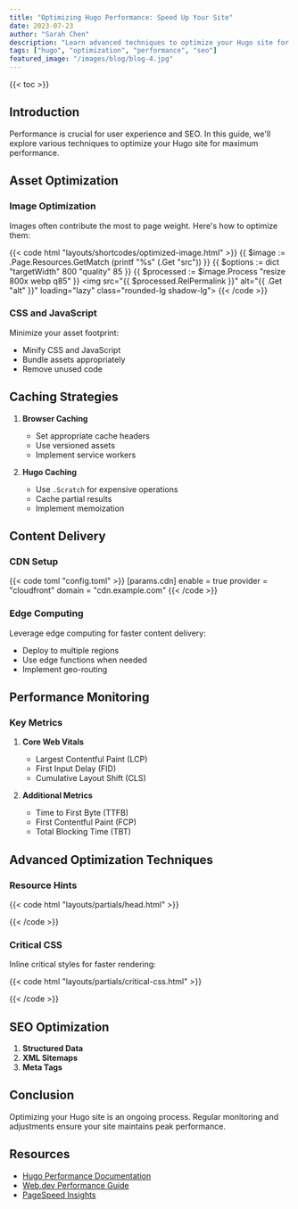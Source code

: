 ```yaml
---
title: "Optimizing Hugo Performance: Speed Up Your Site"
date: 2023-07-23
author: "Sarah Chen"
description: "Learn advanced techniques to optimize your Hugo site for better performance, faster load times, and improved user experience."
tags: ["hugo", "optimization", "performance", "seo"]
featured_image: "/images/blog/blog-4.jpg"
---
```


{{< toc >}}

## Introduction

Performance is crucial for user experience and SEO. In this guide, we'll explore various techniques to optimize your Hugo site for maximum performance.

## Asset Optimization

### Image Optimization

Images often contribute the most to page weight. Here's how to optimize them:

{{< code html "layouts/shortcodes/optimized-image.html" >}}
{{ $image := .Page.Resources.GetMatch (printf "%s" (.Get "src")) }}
{{ $options := dict "targetWidth" 800 "quality" 85 }}
{{ $processed := $image.Process "resize 800x webp q85" }}
<img src="{{ $processed.RelPermalink }}" 
     alt="{{ .Get "alt" }}"
     loading="lazy"
     class="rounded-lg shadow-lg">
{{< /code >}}

### CSS and JavaScript

Minimize your asset footprint:
- Minify CSS and JavaScript
- Bundle assets appropriately
- Remove unused code

## Caching Strategies

1. **Browser Caching**
   - Set appropriate cache headers
   - Use versioned assets
   - Implement service workers

2. **Hugo Caching**
   - Use `.Scratch` for expensive operations
   - Cache partial results
   - Implement memoization

## Content Delivery

### CDN Setup

{{< code toml "config.toml" >}}
[params.cdn]
  enable = true
  provider = "cloudfront"
  domain = "cdn.example.com"
{{< /code >}}

### Edge Computing

Leverage edge computing for faster content delivery:
- Deploy to multiple regions
- Use edge functions when needed
- Implement geo-routing

## Performance Monitoring

### Key Metrics

1. **Core Web Vitals**
   - Largest Contentful Paint (LCP)
   - First Input Delay (FID)
   - Cumulative Layout Shift (CLS)

2. **Additional Metrics**
   - Time to First Byte (TTFB)
   - First Contentful Paint (FCP)
   - Total Blocking Time (TBT)

## Advanced Optimization Techniques

### Resource Hints

{{< code html "layouts/partials/head.html" >}}
<link rel="preconnect" href="https://fonts.googleapis.com">
<link rel="preload" href="/fonts/main.woff2" as="font" type="font/woff2" crossorigin>
{{< /code >}}

### Critical CSS

Inline critical styles for faster rendering:

{{< code html "layouts/partials/critical-css.html" >}}
<style>
  /* Critical CSS here */
  .hero { /* ... */ }
  .nav { /* ... */ }
</style>
{{< /code >}}

## SEO Optimization

1. **Structured Data**
2. **XML Sitemaps**
3. **Meta Tags**

## Conclusion

Optimizing your Hugo site is an ongoing process. Regular monitoring and adjustments ensure your site maintains peak performance.

## Resources

- [Hugo Performance Documentation](https://gohugo.io/documentation/)
- [Web.dev Performance Guide](https://web.dev/performance/)
- [PageSpeed Insights](https://pagespeed.web.dev/)
